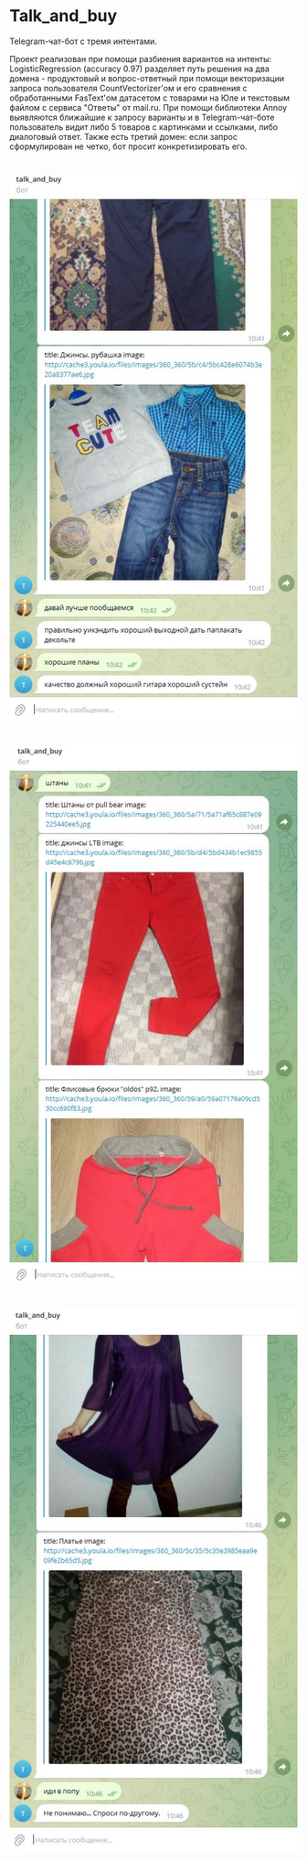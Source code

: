 # Talk_and_buy

Telegram-чат-бот с тремя интентами. 

Проект реализован при помощи разбиения вариантов на интенты: LogisticRegression (accuracy 0.97) разделяет путь решения на два домена - продуктовый и вопрос-ответный при помощи векторизации запроса пользователя CountVectorizer'ом и его сравнения с обработанными FasText'ом датасетом с товарами на Юле и текстовым файлом с сервиса "Ответы" от mail.ru. При помощи библиотеки Annoy выявляются ближайшие к запросу варианты и в Telegram-чат-боте пользователь видит либо 5 товаров с картинками и ссылками, либо диалоговый ответ. Также есть третий домен: если запрос сформулирован не четко, бот просит конкретизировать его. 

# 

<img align='center' src="https://github.com/rectorkipa/NLP-Talk_and_buy/blob/main/sc_sh_2-qa.JPG" width="640">

#

<img align='center' src="https://github.com/rectorkipa/NLP-Talk_and_buy/blob/main/sc_sh_1-prod.JPG" width="640">

#

<img align='center' src="https://github.com/rectorkipa/NLP-Talk_and_buy/blob/main/sc_sh_3-another.JPG" width="640">
